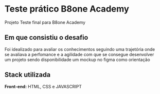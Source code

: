 
# Teste prático B8one Academy

Projeto Teste final para B8one Academy



## Em que consistiu o desafio

Foi idealizado para avaliar os conhecimentos seguindo uma trajetória onde se avaliava a perfomance e a agilidade com que se consegue desenvolver um projeto sendo disponibilidade um mockup no figma como orientação 
## Stack utilizada

**Front-end:** HTML, CSS e JAVASCRIPT



